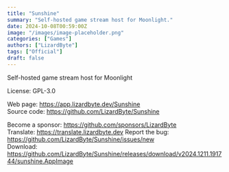 ```yaml
---
title: "Sunshine"
summary: "Self-hosted game stream host for Moonlight."
date: 2024-10-08T00:59:00Z
image: "/images/image-placeholder.png"
categories: ["Games"]
authors: ["LizardByte"]
tags: ["Official"]
draft: false
---
```


Self-hosted game stream host for Moonlight

License: GPL-3.0

Web page: <https://app.lizardbyte.dev/Sunshine>  
Source code: <https://github.com/LizardByte/Sunshine>

Become a sponsor: <https://github.com/sponsors/LizardByte>  
Translate: <https://translate.lizardbyte.dev>
Report the bug: <https://github.com/LizardByte/Sunshine/issues/new>  
Download: <https://github.com/LizardByte/Sunshine/releases/download/v2024.1211.191744/sunshine.AppImage>

